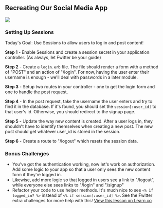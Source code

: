 ## Recreating Our Social Media App

![](http://www.bandt.com.au/information/uploads/2014/08/iStock_000027555541_Small-1260x840.jpg)
### Setting Up Sessions

Today's Goal: Use Sessions to allow users to log in and post content!

**Step 1** - Enable Sessions and create a session secret in your application controller. (As always, let Fwitter be your guide) 

**Step 2** - Create a `login.erb` file. The file should render a form with a method of "POST" and an action of "/login". For now, having the user enter their username is enough - we'll deal with passwords in a later module. 

**Step 3** - Setup two routes in your controller - one to get the login form and one to handle the post request. 

**Step 4** - In the post request, take the username the user enters and try to find it in the database. If it's found, you should set the `session[:user_id]` to that user's id. Otherwise, you should redirect to the signup page. 

**Step 5** - Update the way new content is created. After a user logs in, they shouldn't have to identify themselves when creating a new post. The new post should get whatever user_id is stored in the session. 

**Step 6** - Create a route to "/logout" which resets the session data. 

### Bonus Challenges

+ You've got the authentication working, now let's work on authorization. Add some logic to your app so that a user only sees the new content form if they're logged in. 
+ Likewise, add more logic so that logged in users see a link to "/logout", while everyone else sees links to "/login" and "/signup"
+ Refactor your code to use helper methods. It's much nice to see `<% if logged_in? %>` instead of `<% if session[:user_id] %>`. See the Fwitter extra challenges for more help with this!
<a href='https://learn.co/lessons/hs-social-media-recreation-part-4' data-visibility='hidden'>View this lesson on Learn.co</a>
